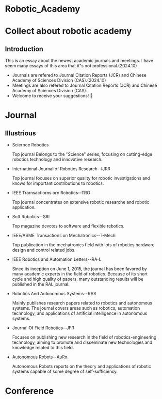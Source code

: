 # Robotic_Academy
# Collect about robotic academy 
## Introduction
This is an essay about the newest academic journals and meetings. I have seem many essays of this area that it"s not professional.(2024.10)
+  Journals are refered to Journal Citation Reports (JCR) and Chinese Academy of Sciences Division (CAS).(2024.10)
+  Meetings are also refered to Journal Citation Reports (JCR) and Chinese Academy of Sciences Division (CAS).
+  Welcome to receive your suggestions! :hear_no_evil: 

# Journal
## Illustrious
+ Sciernce Robotics

  Top journal Belongs to the "Science" series, focusing on cutting-edge robotics technology and innovative research.
  
+ International Journal of Robotics Research--IJRR
  
  Top journal focuses on superior quality for robotic investigations and knows for important contributions to robotics.

+ IEEE Trarnsactiorns orn Robotics--TRO
  
  Top journal concentrates on extensive robotic researche and robotic application.

+ Soft Robotics--SRI
  
  Top magazine devotes to software and flexible rebotics.

+ IEEE/ASME Transactions on Mechatronics--T-Mech

  Top publication in the mechatronics field with lots of robotics hardware design and control related jobs.

+ IEEE Robotics and Automation Letters--RA-L
  
  Since its inception on June 1, 2015, the journal has been favored by many academic experts in the field of robotics. Because of its short cycle and high quality of papers, many outstanding results will be published in the RAL journal.

+ Robotics And Autonomous Systems--RAS
  
  Mainly publishes research papers related to robotics and autonomous systems. The journal covers areas such as robotics, automation technology, and applications of artificial intelligence in autonomous systems.

+ Journal Of Field Robotics--JFR

  Focuses on publishing new research in the field of robotics-engineering technology, aiming to promote and disseminate new technologies and knowledge related to this field.

+ Autonomous Robots--AuRo

  Autonomous Robots reports on the theory and applications of robotic systems capable of some degree of self-sufficiency.

# Conference
  
  
